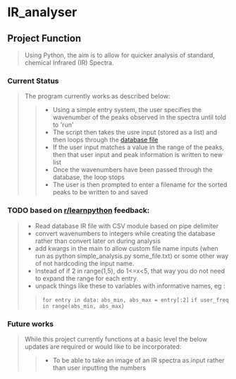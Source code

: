 # IR_analyser

## Project Function
> Using Python, the aim is to allow for quicker analysis of standard, chemical Infrared (IR) Spectra. 

### Current Status
> The program currently works as described below:
>>* Using a simple entry system, the user specifies the wavenumber of the peaks observed in the spectra until told to 'run'
>>* The script then takes the usre input (stored as a list) and then loops through the [database file](https://www.sigmaaldrich.com/technical-documents/articles/biology/ir-spectrum-table.html)
>>* If the user input matches a value in the range of the peaks, then that user input and peak information is written to new list
>>* Once the wavenumbers have been passed through the database, the loop stops
>>* The user is then prompted to enter a filename for the sorted peaks to be written to and saved 


### TODO based on [r/learnpython](https://www.reddit.com/r/learnpython/comments/a5yriu/anyone_willing_to_help_review_an_beginners_code/) feedback:
>* Read database IR file with CSV module based on pipe delimiter
>* convert wavenumbers to integers while creating the database rather than convert later on during analysis
>* add kwargs in the main to allow custom file name inputs (when run as python simple_analysis.py some_file.txt) or some other way of not hardcoding the input name.
>* Instead of if 2 in range(1,5), do 1<=x<5, that way you do not need to expand the range for each entry.
>* unpack things like these to variables with informative names, eg : 
>> `for entry in data:`
        `abs_min, abs_max = entry[:2]`
        `if user_freq in range(abs_min, abs_max)`


### Future works
> While this project currently functions at a basic level the below updates are required or would like to be incorporated:
>>* To be able to take an image of an IR spectra as input rather than user inputting the numbers


 
